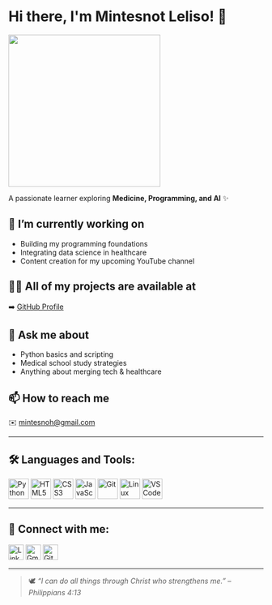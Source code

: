 # Hi there, I'm Mintesnot Leliso! 👋

<img src="[https://media.giphy.com/media/3oKIPwoeGErMmaI43C/giphy.gif](https://media.giphy.com/media/QBd2kLB5qDmysEXre9/giphy.gif
)" width="300"/>

A passionate learner exploring **Medicine, Programming, and AI** ✨


## 🔭 I’m currently working on

- Building my programming foundations  
- Integrating data science in healthcare  
- Content creation for my upcoming YouTube channel



## 👨‍💻 All of my projects are available at

➡️ [GitHub Profile](https://github.com/Mntsnt)



## 💬 Ask me about

- Python basics and scripting  
- Medical school study strategies  
- Anything about merging tech & healthcare



## 📫 How to reach me

✉️ mintesnoh@gmail.com

---

## 🛠️ Languages and Tools:

<p>
  <img src="https://cdn.jsdelivr.net/gh/devicons/devicon/icons/python/python-original.svg" alt="Python" width="40" height="40"/>
  <img src="https://cdn.jsdelivr.net/gh/devicons/devicon/icons/html5/html5-original.svg" alt="HTML5" width="40" height="40"/>
  <img src="https://cdn.jsdelivr.net/gh/devicons/devicon/icons/css3/css3-original.svg" alt="CSS3" width="40" height="40"/>
  <img src="https://cdn.jsdelivr.net/gh/devicons/devicon/icons/javascript/javascript-original.svg" alt="JavaScript" width="40" height="40"/>
  <img src="https://cdn.jsdelivr.net/gh/devicons/devicon/icons/git/git-original.svg" alt="Git" width="40" height="40"/>
  <img src="https://cdn.jsdelivr.net/gh/devicons/devicon/icons/linux/linux-original.svg" alt="Linux" width="40" height="40"/>
  <img src="https://cdn.jsdelivr.net/gh/devicons/devicon/icons/vscode/vscode-original.svg" alt="VSCode" width="40" height="40"/>
</p>

---

## 🤝 Connect with me:

<p>
  <a href="https://www.linkedin.com/in/mintesnotleliso"><img src="https://cdn.jsdelivr.net/gh/simple-icons/simple-icons/icons/linkedin.svg" alt="LinkedIn" width="30" height="30"/></a>
  <a href="mailto:mintesnoh@gmail.com"><img src="https://cdn.jsdelivr.net/gh/simple-icons/simple-icons/icons/gmail.svg" alt="Gmail" width="30" height="30"/></a>
  <a href="https://github.com/Mntsnt"><img src="https://cdn.jsdelivr.net/gh/simple-icons/simple-icons/icons/github.svg" alt="GitHub" width="30" height="30"/></a>
</p>

---

> 🕊️ *“I can do all things through Christ who strengthens me.” – Philippians 4:13*

